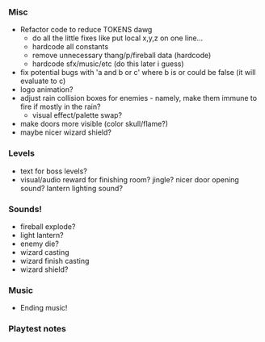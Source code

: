 ### Misc
- Refactor code to reduce TOKENS dawg
    - do all the little fixes like put local x,y,z on one line...
    - hardcode all constants
    - remove unnecessary thang/p/fireball data (hardcode)
    - hardcode sfx/music/etc (do this later i guess)
- fix potential bugs with 'a and b or c' where b is or could be false (it will evaluate to c)
- logo animation?
- adjust rain collision boxes for enemies - namely, make them immune to fire if mostly in the rain?
    - visual effect/palette swap?
- make doors more visible (color skull/flame?)
- maybe nicer wizard shield?

### Levels
- text for boss levels?
- visual/audio reward for finishing room? jingle? nicer door opening sound? lantern lighting sound?

### Sounds!
- fireball explode?
- light lantern?
- enemy die?
- wizard casting
- wizard finish casting
- wizard shield?

### Music
- Ending music!

### Playtest notes

